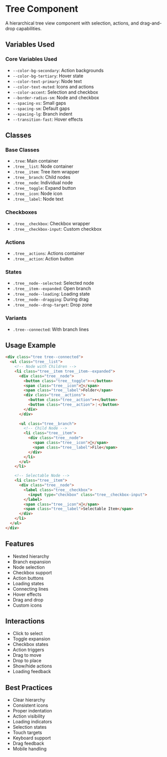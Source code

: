 # Tree Component

A hierarchical tree view component with selection, actions, and drag-and-drop capabilities.

## Variables Used

### Core Variables Used
- `--color-bg-secondary`: Action backgrounds
- `--color-bg-tertiary`: Hover state
- `--color-text-primary`: Node text
- `--color-text-muted`: Icons and actions
- `--color-accent`: Selection and checkbox
- `--border-radius-sm`: Node and checkbox
- `--spacing-xs`: Small gaps
- `--spacing-sm`: Default gaps
- `--spacing-lg`: Branch indent
- `--transition-fast`: Hover effects

## Classes

### Base Classes
- `.tree`: Main container
- `.tree__list`: Node container
- `.tree__item`: Tree item wrapper
- `.tree__branch`: Child nodes
- `.tree__node`: Individual node
- `.tree__toggle`: Expand button
- `.tree__icon`: Node icon
- `.tree__label`: Node text

### Checkboxes
- `.tree__checkbox`: Checkbox wrapper
- `.tree__checkbox-input`: Custom checkbox

### Actions
- `.tree__actions`: Actions container
- `.tree__action`: Action button

### States
- `.tree__node--selected`: Selected node
- `.tree__item--expanded`: Open branch
- `.tree__node--loading`: Loading state
- `.tree__node--dragging`: During drag
- `.tree__node--drop-target`: Drop zone

### Variants
- `.tree--connected`: With branch lines

## Usage Example

```html
<div class="tree tree--connected">
  <ul class="tree__list">
    <!-- Node with Children -->
    <li class="tree__item tree__item--expanded">
      <div class="tree__node">
        <button class="tree__toggle">›</button>
        <span class="tree__icon">📁</span>
        <span class="tree__label">Folder</span>
        <div class="tree__actions">
          <button class="tree__action">+</button>
          <button class="tree__action">⋮</button>
        </div>
      </div>
      
      <ul class="tree__branch">
        <!-- Child Node -->
        <li class="tree__item">
          <div class="tree__node">
            <span class="tree__icon">📄</span>
            <span class="tree__label">File</span>
          </div>
        </li>
      </ul>
    </li>

    <!-- Selectable Node -->
    <li class="tree__item">
      <div class="tree__node">
        <label class="tree__checkbox">
          <input type="checkbox" class="tree__checkbox-input">
        </label>
        <span class="tree__icon">📄</span>
        <span class="tree__label">Selectable Item</span>
      </div>
    </li>
  </ul>
</div>
```

## Features
- Nested hierarchy
- Branch expansion
- Node selection
- Checkbox support
- Action buttons
- Loading states
- Connecting lines
- Hover effects
- Drag and drop
- Custom icons

## Interactions
- Click to select
- Toggle expansion
- Checkbox states
- Action triggers
- Drag to move
- Drop to place
- Show/hide actions
- Loading feedback

## Best Practices
- Clear hierarchy
- Consistent icons
- Proper indentation
- Action visibility
- Loading indicators
- Selection states
- Touch targets
- Keyboard support
- Drag feedback
- Mobile handling